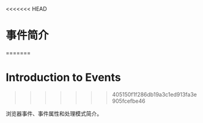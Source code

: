 <<<<<<< HEAD
# 事件简介
=======
# Introduction to Events
>>>>>>> 405150f1f286db19a3c1ed913fa3e905fcefbe46

浏览器事件、事件属性和处理模式简介。
